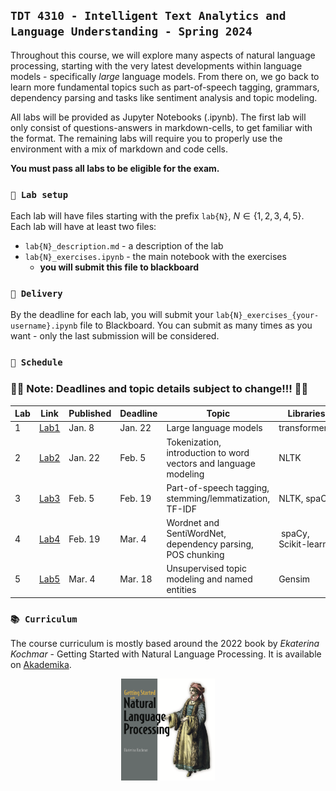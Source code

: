 ## `TDT 4310 - Intelligent Text Analytics and Language Understanding - Spring 2024`

Throughout this course, we will explore many aspects of natural language processing, starting with the very latest developments within language models - specifically *large* language models. From there on, we go back to learn more fundamental topics such as part-of-speech tagging, grammars, dependency parsing and tasks like sentiment analysis and topic modeling.

All labs will be provided as Jupyter Notebooks (.ipynb). The first lab will only consist of questions-answers in markdown-cells, to get familiar with the format. The remaining labs will require you to properly use the environment with a mix of markdown and code cells.

**You must pass all labs to be eligible for the exam.**

### `🔧 Lab setup`

Each lab will have files starting with the prefix `lab{N}`, ${N} \in \{1, 2, 3, 4, 5\}$. Each lab will have at least two files:

- `lab{N}_description.md` - a description of the lab
- `lab{N}_exercises.ipynb` - the main notebook with the exercises
  - **you will submit this file to blackboard**

### `📝 Delivery`

By the deadline for each lab, you will submit your `lab{N}_exercises_{your-username}.ipynb` file to Blackboard. You can submit as many times as you want - only the last submission will be considered.

### `📆 Schedule`
### 🔺🔺 Note: Deadlines and topic details subject to change!!! 🔺🔺

| Lab | Link | Published | Deadline | Topic | Libraries | Chapters |
| - | - | - | - | - | - | - |
| 1 | [Lab1](labs/lab1_exercises.md) | Jan. 8 | Jan. 22 | Large language models | transformers | - |
| 2 | [Lab2](labs/lab2_exercises.md) | Jan. 22 | Feb. 5 | Tokenization, introduction to word vectors and language modeling | NLTK | 2, 3 |
| 3 | [Lab3](labs/lab3_exercises.md)| Feb. 5 | Feb. 19 | Part-of-speech tagging, stemming/lemmatization, TF-IDF | NLTK, spaCy | 4, 5, 6 |
| 4 | [Lab4](labs/lab4_exercises.md)| Feb. 19 | Mar. 4 | Wordnet and SentiWordNet, dependency parsing, POS chunking | spaCy, Scikit-learn | 7, 8 |
| 5 | [Lab5](labs/lab5_exercises.md)| Mar. 4 | Mar. 18 | Unsupervised topic modeling and named entities | Gensim | 9, 10, 11 |

### `📚 Curriculum`

The course curriculum is mostly based around the 2022 book by *Ekaterina Kochmar* - Getting Started with Natural Language Processing. It is available on [Akademika](https://www.akademika.no/teknologi/data-og-informasjonsteknologi/getting-started-natural-language-processing/9781617296765).

<p align="center">
    <img src="assets/kochmar.png" width=150>
</p>

